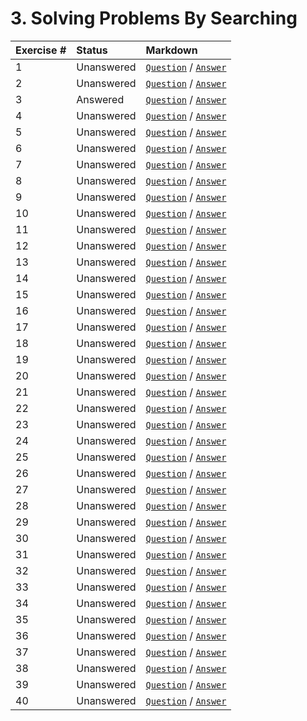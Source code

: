 # 3. Solving Problems By Searching

| **Exercise #** | **Status** | **Markdown** |
|:------------|:-----------|:-----------------|
| 1 | Unanswered | [`Question`](exercises/ex_1/question.md) / [`Answer`](exercises/ex_1/answer.md)|  
| 2 | Unanswered | [`Question`](exercises/ex_2/question.md) / [`Answer`](exercises/ex_2/answer.md)|
| 3 | Answered | [`Question`](exercises/ex_3/question.md) / [`Answer`](exercises/ex_3/answer.md)|
| 4 | Unanswered | [`Question`](exercises/ex_4/question.md) / [`Answer`](exercises/ex_4/answer.md)|
| 5 | Unanswered | [`Question`](exercises/ex_5/question.md) / [`Answer`](exercises/ex_5/answer.md)|
| 6 | Unanswered | [`Question`](exercises/ex_6/question.md) / [`Answer`](exercises/ex_6/answer.md)|
| 7 | Unanswered | [`Question`](exercises/ex_7/question.md) / [`Answer`](exercises/ex_7/answer.md)|
| 8 | Unanswered | [`Question`](exercises/ex_8/question.md) / [`Answer`](exercises/ex_8/answer.md)|
| 9 | Unanswered | [`Question`](exercises/ex_9/question.md) / [`Answer`](exercises/ex_9/answer.md)|
| 10 | Unanswered | [`Question`](exercises/ex_10/question.md) / [`Answer`](exercises/ex_10/answer.md)|
| 11 | Unanswered | [`Question`](exercises/ex_11/question.md) / [`Answer`](exercises/ex_11/answer.md)|
| 12 | Unanswered | [`Question`](exercises/ex_12/question.md) / [`Answer`](exercises/ex_12/answer.md)|
| 13 | Unanswered | [`Question`](exercises/ex_13/question.md) / [`Answer`](exercises/ex_13/answer.md)|
| 14 | Unanswered | [`Question`](exercises/ex_14/question.md) / [`Answer`](exercises/ex_14/answer.md)|
| 15 | Unanswered | [`Question`](exercises/ex_15/question.md) / [`Answer`](exercises/ex_15/answer.md)|
| 16 | Unanswered | [`Question`](exercises/ex_16/question.md) / [`Answer`](exercises/ex_16/answer.md)|
| 17 | Unanswered | [`Question`](exercises/ex_17/question.md) / [`Answer`](exercises/ex_17/answer.md)|
| 18 | Unanswered | [`Question`](exercises/ex_18/question.md) / [`Answer`](exercises/ex_18/answer.md)|
| 19 | Unanswered | [`Question`](exercises/ex_19/question.md) / [`Answer`](exercises/ex_19/answer.md)|
| 20 | Unanswered | [`Question`](exercises/ex_20/question.md) / [`Answer`](exercises/ex_20/answer.md)|
| 21 | Unanswered | [`Question`](exercises/ex_21/question.md) / [`Answer`](exercises/ex_21/answer.md)|
| 22 | Unanswered | [`Question`](exercises/ex_22/question.md) / [`Answer`](exercises/ex_22/answer.md)|
| 23 | Unanswered | [`Question`](exercises/ex_23/question.md) / [`Answer`](exercises/ex_23/answer.md)|
| 24 | Unanswered | [`Question`](exercises/ex_24/question.md) / [`Answer`](exercises/ex_24/answer.md)|
| 25 | Unanswered | [`Question`](exercises/ex_25/question.md) / [`Answer`](exercises/ex_25/answer.md)|
| 26 | Unanswered | [`Question`](exercises/ex_26/question.md) / [`Answer`](exercises/ex_26/answer.md)|
| 27 | Unanswered | [`Question`](exercises/ex_27/question.md) / [`Answer`](exercises/ex_27/answer.md)|
| 28 | Unanswered | [`Question`](exercises/ex_28/question.md) / [`Answer`](exercises/ex_28/answer.md)|
| 29 | Unanswered | [`Question`](exercises/ex_29/question.md) / [`Answer`](exercises/ex_29/answer.md)|
| 30 | Unanswered | [`Question`](exercises/ex_30/question.md) / [`Answer`](exercises/ex_30/answer.md)|
| 31 | Unanswered | [`Question`](exercises/ex_31/question.md) / [`Answer`](exercises/ex_31/answer.md)|
| 32 | Unanswered | [`Question`](exercises/ex_32/question.md) / [`Answer`](exercises/ex_32/answer.md)|
| 33 | Unanswered | [`Question`](exercises/ex_33/question.md) / [`Answer`](exercises/ex_33/answer.md)|
| 34 | Unanswered | [`Question`](exercises/ex_34/question.md) / [`Answer`](exercises/ex_34/answer.md)|
| 35 | Unanswered | [`Question`](exercises/ex_35/question.md) / [`Answer`](exercises/ex_35/answer.md)|
| 36 | Unanswered | [`Question`](exercises/ex_36/question.md) / [`Answer`](exercises/ex_36/answer.md)|
| 37 | Unanswered | [`Question`](exercises/ex_37/question.md) / [`Answer`](exercises/ex_37/answer.md)|
| 38 | Unanswered | [`Question`](exercises/ex_38/question.md) / [`Answer`](exercises/ex_38/answer.md)|
| 39 | Unanswered | [`Question`](exercises/ex_39/question.md) / [`Answer`](exercises/ex_39/answer.md)|
| 40 | Unanswered | [`Question`](exercises/ex_40/question.md) / [`Answer`](exercises/ex_40/answer.md)|
